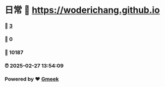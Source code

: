 # 日常 :link: https://woderichang.github.io 
### :page_facing_up: [3](https://woderichang.github.io/tag.html) 
### :speech_balloon: 0 
### :hibiscus: 10187 
### :alarm_clock: 2025-02-27 13:54:09 
### Powered by :heart: [Gmeek](https://github.com/Meekdai/Gmeek)
